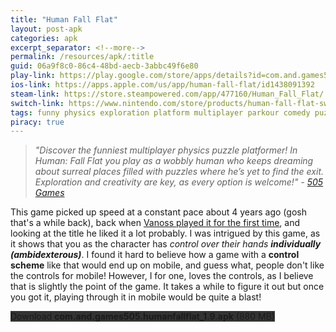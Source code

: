```yaml
---
title: "Human Fall Flat"
layout: post-apk
categories: apk
excerpt_separator: <!--more-->
permalink: /resources/apk/:title
guid: 06a9f8c0-86c4-48bd-aecb-3abbc49f6e80
play-link: https://play.google.com/store/apps/details?id=com.and.games505.humanfallflat
ios-link: https://apps.apple.com/us/app/human-fall-flat/id1438091392
steam-link: https://store.steampowered.com/app/477160/Human_Fall_Flat/
switch-link: https://www.nintendo.com/store/products/human-fall-flat-switch/
tags: funny physics exploration platform multiplayer parkour comedy puzzle 3d 
piracy: true
---
```


> _"Discover the funniest multiplayer physics puzzle platformer! In Human: Fall Flat you play as a wobbly human who keeps dreaming about surreal places filled with puzzles where he’s yet to find the exit. Exploration and creativity are key, as every option is welcome!" - <a href="https://505games.com/games/human-fall-flat/" target="_blank">505 Games</a>_

This game picked up speed at a constant pace about 4 years ago (gosh that's a while back), back when <a href="https://youtu.be/vKd5S5MxU-Y" target="_blank">Vanoss played it for the first time</a>, and looking at the title he liked it a lot probably.<!--more--> I was intrigued by this game, as it shows that you as the character has _control over their hands **individually (ambidexterous)**_. I found it hard to believe how a game with a **control scheme** like that would end up on mobile, and guess what, people don't like the controls for mobile! However, I for one, loves the controls, as I believe that is slightly the point of the game. It takes a while to figure it out but once you got it, playing through it in mobile would be quite a blast! 

<div class="text-center">
    <a class="btn btn-dark btn-block w-100" onclick='apk("com.and.games505.humanfallflat_1.9.apk")' style="text-decoration: none; background-color: #333;"> Download <b>com.and.games505.humanfallflat_1.9.apk</b> (880 MB)</a>
</div>
